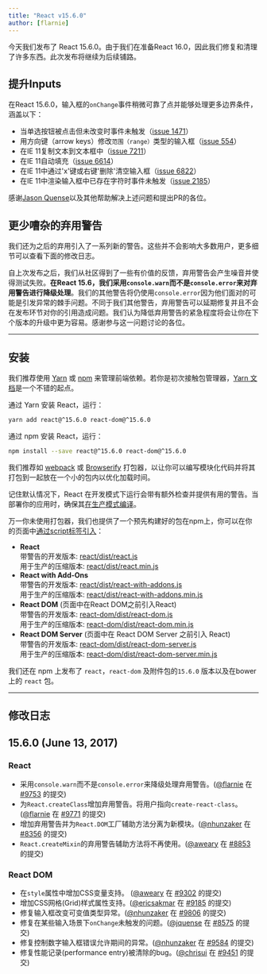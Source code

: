 ```yaml
---
title: "React v15.6.0"
author: [flarnie]
---
```


今天我们发布了 React 15.6.0。由于我们在准备React 16.0，因此我们修复和清理了许多东西。此次发布将继续为后续铺路。

## 提升Inputs

在React 15.6.0，输入框的`onChange`事件稍微可靠了点并能够处理更多边界条件，涵盖以下：

* 当单选按钮被点击但未改变时事件未触发（[issue 1471](https://github.com/facebook/react/issues/1471)）
* 用方向键（arrow keys）修改`范围（range）`类型的输入框（[issue 554](https://github.com/facebook/react/issues/554)）
* 在IE 11复制文本到文本框中（[issue 7211](https://github.com/facebook/react/issues/7211)）
* 在IE 11自动填充（[issue 6614](https://github.com/facebook/react/issues/6614)）
* 在IE 11中通过'x'键或右键'删除'清空输入框（[issue 6822](https://github.com/facebook/react/issues/6822)）
* 在IE 11中渲染输入框中已存在字符时事件未触发（[issue 2185](https://github.com/facebook/react/issues/2185)）

感谢[Jason Quense](https://github.com/jquense)以及其他帮助解决上述问题和提出PR的各位。

## 更少嘈杂的弃用警告

我们还为之后的弃用引入了一系列新的警告。这些并不会影响大多数用户，更多细节可以查看下面的修改日志。

自上次发布之后，我们从社区得到了一些有价值的反馈，弃用警告会产生噪音并使得测试失败。**在React 15.6，我们采用`console.warn`而不是`console.error`来对弃用警告进行降级处理**。我们的其他警告将仍使用`console.error`因为他们面对的可能是引发异常的棘手问题。不同于我们其他警告，弃用警告可以延期修复并且不会在发布环节对你的引用造成问题。我们认为降低弃用警告的紧急程度将会让你在下个版本的升级中更为容易。感谢参与这一问题讨论的各位。

---

## 安装

我们推荐使用 [Yarn](https://yarnpkg.com/) 或 [npm](https://www.npmjs.com/) 来管理前端依赖。若你是初次接触包管理器，[Yarn 文档](https://yarnpkg.com/en/docs/getting-started)是一个不错的起点。

通过 Yarn 安装 React，运行：

```bash
yarn add react@^15.6.0 react-dom@^15.6.0
```

通过 npm 安装 React，运行：

```bash
npm install --save react@^15.6.0 react-dom@^15.6.0
```

我们推荐如 [webpack](https://webpack.js.org/) 或 [Browserify](http://browserify.org/) 打包器，以让你可以编写模块化代码并将其打包到一起放在一个小的包内以优化加载时间。

记住默认情况下，React 在开发模式下运行会带有额外检查并提供有用的警告。当部署你的应用时，确保其[在生产模式编译](/react/docs/installation.html#development-and-production-versions)。

万一你未使用打包器，我们也提供了一个预先构建好的包在npm上，你可以在你的页面中[通过script标签引入](/react/docs/installation.html#using-a-cdn)：

* **React**<br/>
  带警告的开发版本: [react/dist/react.js](https://unpkg.com/react@15.6.0/dist/react.js)<br/>
  用于生产的压缩版本: [react/dist/react.min.js](https://unpkg.com/react@15.6.0/dist/react.min.js)<br/>
* **React with Add-Ons**<br/>
  带警告的开发版本: [react/dist/react-with-addons.js](https://unpkg.com/react@15.6.0/dist/react-with-addons.js)<br/>
  用于生产的压缩版本: [react/dist/react-with-addons.min.js](https://unpkg.com/react@15.5.0/dist/react-with-addons.min.js)<br/>
* **React DOM** (页面中在React DOM之前引入React) <br/>
  带警告的开发版本: [react-dom/dist/react-dom.js](https://unpkg.com/react-dom@15.6.0/dist/react-dom.js)<br/>
  用于生产的压缩版本: [react-dom/dist/react-dom.min.js](https://unpkg.com/react-dom@15.6.0/dist/react-dom.min.js)<br/>
* **React DOM Server** (页面中在 React DOM Server 之前引入 React)<br/>
  带警告的开发版本: [react-dom/dist/react-dom-server.js](https://unpkg.com/react-dom@15.6.0/dist/react-dom-server.js)<br/>
  用于生产的压缩版本: [react-dom/dist/react-dom-server.min.js](https://unpkg.com/react-dom@15.6.0/dist/react-dom-server.min.js)<br/>

我们还在 npm 上发布了 `react`，`react-dom` 及附件包的`15.6.0` 版本以及在bower上的 `react` 包。

------------

## 修改日志

## 15.6.0 (June 13, 2017)

### React

* 采用`console.warn`而不是`console.error`来降级处理弃用警告。([@flarnie](https://github.com/flarnie) 在 [#9753](https://github.com/facebook/react/pull/9753) 的提交)
* 为`React.createClass`增加弃用警告。将用户指向`create-react-class`。([@flarnie](https://github.com/flarnie) 在 [#9771](https://github.com/facebook/react/pull/9771) 的提交)
* 增加弃用警告并为`React.DOM`工厂辅助方法分离为新模块。([@nhunzaker](https://github.com/nhunzaker) 在 [#8356](https://github.com/facebook/react/pull/8356) 的提交)
* `React.createMixin`的弃用警告辅助方法将不再使用。([@aweary](https://github.com/aweary) 在 [#8853](https://github.com/facebook/react/pull/8853) 的提交)

### React DOM

* 在`style`属性中增加CSS变量支持。 ([@aweary](https://github.com/aweary) 在 [#9302](https://github.com/facebook/react/pull/9302) 的提交)
* 增加CSS网格(Grid)样式属性支持。([@ericsakmar](https://github.com/ericsakmar) 在 [#9185](https://github.com/facebook/react/pull/9185) 的提交)
* 修复输入框改变可变值类型异常。([@nhunzaker](https://github.com/mhunzaker) 在 [#9806](https://github.com/facebook/react/pull/9806) 的提交)
* 修复在某些输入场景下`onChange`未触发的问题。([@jquense](https://github.com/jquense) 在 [#8575](https://github.com/facebook/react/pull/8575) 的提交)
* 修复控制数字输入框错误允许期间的异常。([@nhunzaker](https://github.com/nhunzaker) 在 [#9584](https://github.com/facebook/react/pull/9584) 的提交)
* 修复性能记录(performance entry)被清除的bug。([@chrisui](https://github.com/chrisui) 在 [#9451](https://github.com/facebook/react/pull/9451) 的提交)
